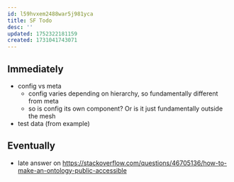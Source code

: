 ```yaml
---
id: l59hvxem2488war5j981yca
title: SF Todo
desc: ''
updated: 1752322181159
created: 1731041743071
---
```


## Immediately

- config vs meta
  - config varies depending on hierarchy, so fundamentally different from meta
  - so is config its own component? Or is it just fundamentally outside the mesh
- test data (from example)


## Eventually

- late answer on https://stackoverflow.com/questions/46705136/how-to-make-an-ontology-public-accessible


